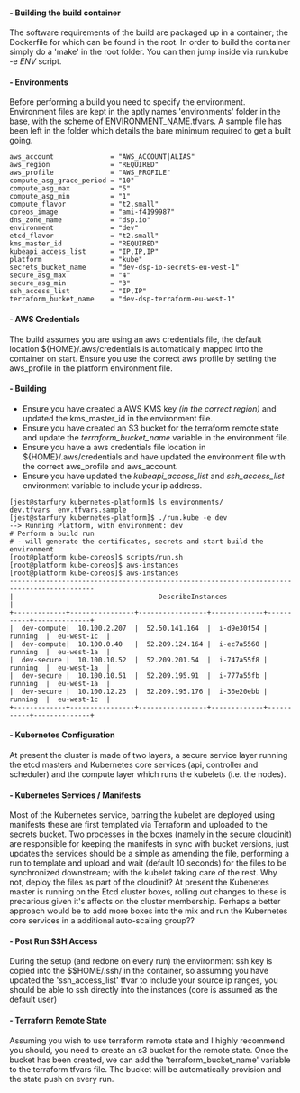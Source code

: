 

#### **- Building the build container**

The software requirements of the build are packaged up in a container; the Dockerfile for which can be found in the root. In order to build the container simply do a 'make' in the root folder. You can
then jump inside via run.kube -e *ENV* script.

#### **- Environments**

Before performing a build you need to specify the environment. Environment files are kept in the aptly names 'environments' folder in the base, with the scheme of ENVIRONMENT_NAME.tfvars. A sample file has been
left in the folder which details the bare minimum required to get a built going.

```shell
aws_account              = "AWS_ACCOUNT|ALIAS"
aws_region               = "REQUIRED"
aws_profile              = "AWS_PROFILE"
compute_asg_grace_period = "10"
compute_asg_max          = "5"
compute_asg_min          = "1"
compute_flavor           = "t2.small"
coreos_image             = "ami-f4199987"
dns_zone_name            = "dsp.io"
environment              = "dev"
etcd_flavor              = "t2.small"
kms_master_id            = "REQUIRED"
kubeapi_access_list      = "IP,IP,IP"
platform                 = "kube"
secrets_bucket_name      = "dev-dsp-io-secrets-eu-west-1"
secure_asg_max           = "4"
secure_asg_min           = "3"
ssh_access_list          = "IP,IP"
terraform_bucket_name    = "dev-dsp-terraform-eu-west-1"
```

#### **- AWS Credentials**

The build assumes you are using an aws credentials file, the default location ${HOME}/.aws/credentials is automatically mapped into the container on start. Ensure you use the correct aws profile by setting the aws_profile in the platform environment file.

#### **- Building**

* Ensure you have created a AWS KMS key *(in the correct region)* and updated the kms_master_id in the environment file.
* Ensure you have created an S3 bucket for the terraform remote state and update the *terraform_bucket_name* variable in the environment file.
* Ensure you have a aws credentials file location in ${HOME}/.aws/credentials and have updated the environment file with the correct aws_profile and aws_account.
* Ensure you have updated the *kubeapi_access_list* and *ssh_access_list* environment variable to include your ip address.

```shell
[jest@starfury kubernetes-platform]$ ls environments/
dev.tfvars  env.tfvars.sample
[jest@starfury kubernetes-platform]$ ./run.kube -e dev
--> Running Platform, with environment: dev
# Perform a build run
# - will generate the certificates, secrets and start build the environment
[root@platform kube-coreos]$ scripts/run.sh
[root@platform kube-coreos]$ aws-instances
[root@platform kube-coreos]$ aws-instances 
-------------------------------------------------------------------------------------------
|                                    DescribeInstances                                    |
+-------------+----------------+-----------------+-------------+-----------+--------------+
|  dev-compute|  10.100.2.207  |  52.50.141.164  |  i-d9e30f54 |  running  |  eu-west-1c  |
|  dev-compute|  10.100.0.40   |  52.209.124.164 |  i-ec7a5560 |  running  |  eu-west-1a  |
|  dev-secure |  10.100.10.52  |  52.209.201.54  |  i-747a55f8 |  running  |  eu-west-1a  |
|  dev-secure |  10.100.10.51  |  52.209.195.91  |  i-777a55fb |  running  |  eu-west-1a  |
|  dev-secure |  10.100.12.23  |  52.209.195.176 |  i-36e20ebb |  running  |  eu-west-1c  |
+-------------+----------------+-----------------+-------------+-----------+--------------+
```

#### **- Kubernetes Configuration**

At present the cluster is made of two layers, a secure service layer running the etcd masters and Kubernetes core services (api, controller and scheduler) and the compute layer which runs the kubelets (i.e. the nodes).

#### **- Kubernetes Services / Manifests**

Most of the Kubernetes service, barring the kubelet are deployed using manifests these are first templated via Terraform and uploaded to the secrets bucket. Two processes in the boxes (namely in the secure cloudinit) are responsible for keeping the manifests in sync with bucket versions, just updates the services should be a simple as amending the file, performing a run to template and upload and wait (default 10 seconds) for the files to be synchronized downstream; with the kubelet taking care of the rest. Why not, deploy the files as part of the cloudinit? At present the Kubenetes master is running on the Etcd cluster boxes, rolling out changes to these is precarious given it's affects on the cluster membership. Perhaps a better approach would be to add more boxes into the mix and run the Kubernetes core services in a additional auto-scaling group??   

#### **- Post Run SSH Access**

During the setup (and redone on every run) the environment ssh key is copied into the $$HOME/.ssh/ in the container, so assuming you have updated the 'ssh_access_list' tfvar to include your source ip ranges, you should be able to ssh <IP> directly into the instances (core is assumed as the default user)

#### **- Terraform Remote State**

Assuming you wish to use terraform remote state and I highly recommend you should, you need to create an s3 bucket for the remote state. Once the bucket has been created, we can add the 'terraform_bucket_name' variable to the terraform tfvars file. The bucket will be automatically provision and the state push on every run.


